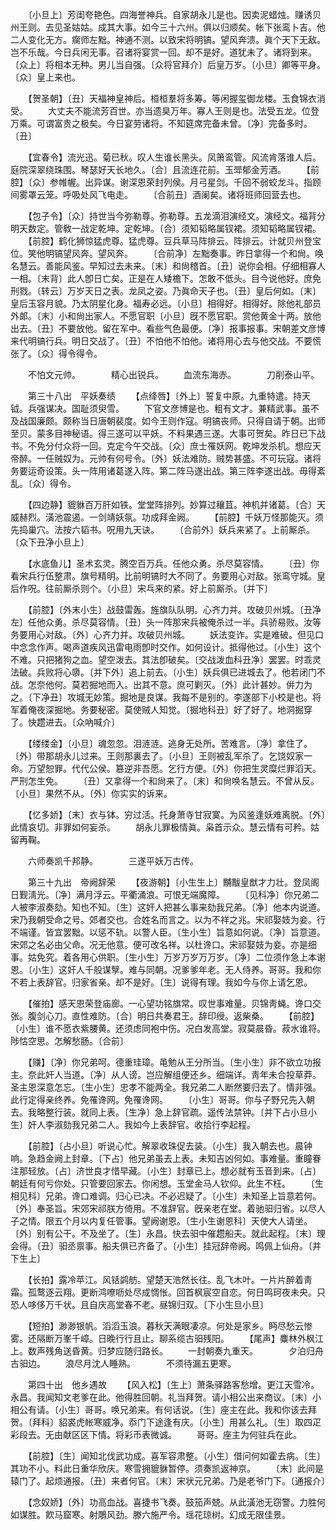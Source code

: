 <!-- { "loadSidebar": true } -->
　　〔小旦上〕芳闺夸艳色。四海誉神兵。自家胡永儿是也。因卖泥蜡烛。赚诱贝州王则。去见圣姑姑。成其大事。如今三十六州。俱以归顺矣。帐下张鸾卜吉。他二人变化无方。瘸师左黜。神通不测。以致宋将明镐。望风奔溃。眞个天下无敌。岂不乐哉。今日兵闲无事。召诸将宴赏一回。却不是好。道犹未了。诸将到来。〔众上〕将相本无种。男儿当自强。〔众将官拜介〕后皇万岁。〔小旦〕卿等平身。〔众〕皇上来也。 

　　【贺圣朝】〔丑〕天福神皇神后。桓桓羣将多筹。等闲握玺御龙楼。玉食锦衣消受。 
　　大丈夫不能流芳百世。亦当遗臭万年。寡人王则是也。法受五龙。位登万乘。可谓富贵之极矣。今日宴劳诸将。不知筵席完备未曾。〔净〕完备多时。〔丑〕 

　　【宜春令】流光迅。菊已秋。叹人生谁长黑头。凤箫鸾管。风流肯落谁人后。庭院深翠绕珠围。琴瑟好天长地久。〔合〕且流连花前。玉斝郁金芳酒。 
　　【前腔】〔众〕参帷幄。出异谋。谢深恩荣封列侯。月弓星剑。千回不弱蛟龙斗。指顾间雾罩云笼。呼吸处风飞电走。 
　　〔合前丑〕酒阑矣。诸将班师回营去也。 

　　【包子令】〔众〕持世当今弥勒尊。弥勒尊。五龙滴泪演经文。演经文。福背分明天数定。管敎一战定乾坤。定乾坤。〔合〕须知韬略属钗裙。须知韬略属钗裙。 
　　【前腔】鹤化狮惊猛虎尊。猛虎尊。豆兵草马阵排云。阵排云。计就贝州登宝位。笑他明镐望风奔。望风奔。 
　　〔合前净〕左黜奏事。昨日拿得一个和尙。唤名慧云。善能风鉴。早知过去未来。〔末〕和尙稽首。〔丑〕说你会相。仔细相寡人一相。〔末背〕此人卽日亡矣。正是在人矮檐下。怎敢不低头。目今说他好。庶免刑戮。〔转云〕万岁天日之表。龙凤之姿。乃眞命天子也。〔丑〕皇后何如。〔末〕皇后玉容月貌。乃太阴星化身。福寿必远。〔小旦〕相得好。相得好。除他礼部员外郞。〔末〕小和尙出家人。不愿官职〔小旦〕旣不愿官职。赏他黄金十两。放他出去。〔丑〕不要放他。留在军中。看些气色最便。〔净〕报事报事。宋朝差文彦博来代明镐行兵。明日交战了。〔丑〕不怕他不怕他。诸将用心去与他交战。不要慌张了。〔众〕得令得令。 

　　不怕文元帅。　　　　精心出锐兵。 
　　血流东海赤。　　　　刀削泰山平。 

　　第三十八出　平妖奏绩 
　　【点绛唇】〔外上〕誓复中原。九重特遣。持天钺。兵强谋决。国耻须臾雪。 
　　下官文彦博是也。粗有文才。兼精武事。虽不及战国廉颇。颇称当日唐朝裴度。如今王则作寇。明镐丧师。只得自请于朝。出师至贝。蒙多目神秘语。得三遂可以平妖。不料果遇三遂。大事可贺矣。昨日已下战书。不免分付众将一回。克定今午交战。〔众〕庶士罹妖网。乾坤发杀机。想应天帝醉。一任贼奴为。元帅有何号令。〔外〕妖法难防。贼势甚盛。不可玩寇。诸将务要运奇设策。头一阵用诸葛遂入阵。第二阵马遂出战。第三阵李遂出战。毋得紊乱。〔众〕得令。 

　　【四边静】貔貅百万肝如铁。堂堂阵排列。妙算过穰苴。神机并诸葛。〔合〕天威赫烈。潢池震遏。一剑靖妖氛。功成拜金阙。 
　　【前腔】千妖万怪那能灭。须先捣巢穴。法按六韬书。呪用九天诀。 
　　〔合前外〕妖兵来紧了。上前厮杀。〔众下丑净小旦上〕 

　　【水底鱼儿】圣术玄灵。腾空百万兵。任他众勇。杀尽莫容情。 
　　〔丑〕你看宋兵行伍整肃。旗号精明。比前明镐时大不同了。务要用心对敌。张鸾守城。皇后作呪。往前厮杀则个。〔小旦〕宋乓来的紧。好上前厮杀。〔并下〕 

　　【前腔】〔外末小生〕战鼓雷轰。旌旗队队明。心齐力并。攻破贝州城。〔丑净左〕任他众勇。杀尽莫容情。〔丑〕头一阵那宋兵被俺杀过一半。兵骄易败。汝等务要用心对敌。〔外〕心齐力并。攻破贝州城。 
　　妖法变诈。实是难破。但见口中念念作声。喝声道疾风迅雷电雨卽时交作。如何设计。抵得他过。〔小生〕这个不难。只把猪狗之血。望空泼去。其法卽破矣。〔交战泼血科丑净〕罢罢。时乖灵法破。兵败将心隳。〔并下外〕追上前去。〔小生〕妖兵俱已进城去了。他若闭门不战。怎奈他何。莫若掘地而入。出其不意。庶可剿灭。〔外〕此计甚妙。倂力为之。〔下净丑〕攻城无妙策。掘地是良谋。我每不是别的。李遂部下小校是也。将军着俺夜深掘地。务要秘密。莫使贼人知觉。〔掘地科丑〕好了好了。地洞掘穿了。快趱进去。〔众吶喊介〕 

　　【缕缕金】〔小旦〕魂忽忽。泪涟涟。逃身无处所。苦难言。〔净〕拿住了。〔外〕带那胡永儿过来。王则那裏去了。〔小旦〕王则被乱军杀了。乞饶奴家一命。万望恕罪。代代公侯。簒逆非吾愿。乞行方便。〔外〕你把生灵糜烂罪滔天。严刑怎生免。 
　　〔丑〕又拿得一个和尙来了。〔末〕和尙唤名慧云。不曾从反。〔小旦〕果然不从。〔外〕你实实的诉来。 

　　【忆多娇】〔末〕衣与钵。穷过活。托身萧寺甘寂寞。为风鉴逢妖难离脱。〔外〕此情哀切。非罪如何妄杀。 
　　胡永儿罪极情眞。枭首示众。慧云情有可矜。姑留再鞠。 

　　六师奏凯千邦静。　　　　三遂平妖万古传。 

　　第三十九出　帝阙辞荣 
　　【夜游朝】〔小生生上〕黼黻皇猷才力壮。登凤阁日觐淸光。〔净〕满月浮云。平衢涌浪。可恨无端魔障。 
　　〔见科净〕你兄弟二人被李淑奏劾。知也不知。〔生〕这奸人把甚么事来劾我兄弟。〔净〕他本内说道。宋乃我朝受命之号。郊者交也。合姓名而言之。以为不祥之兆。宋祁娶妓为妾。行不端谨。皆宜罢黜。以惩不轨。以警人臣。〔生小生〕旨意如何说。〔净〕旨意道。宋郊之名必由父命。况无他意。便可改名祥。以杜谗口。宋祁娶妓为妾。亦是细事。姑免究。着各用心供职。〔生小生〕万岁万岁万万岁。〔净〕二位须作急上本谢恩。〔小生〕这奸人千般谋孼。难与同朝。况爹爹年老。无人侍养。哥哥。我和你不若上表辞官。归家省亲。却不是好。〔生〕说得有理。我如今与你上请乞恩。 

　　【催拍】感天恩荣登庙廊。一心望功铭旗常。叹世事难量。贝锦靑蝇。谗口交张。腹剑心刀。直性难防。〔合〕明日共奏君王。辞印绶。返柴桑。 
　　【前腔】〔小生〕谁不愿衣紫腰黄。还须虑同袍中伤。况白发高堂。寂莫晨昏。菽水谁将。陟怙空思。怎解愁肠。〔合前〕 

　　【赚】〔净〕你兄弟呵。德重珪璋。黾勉从王分所当。〔生小生〕非不欲立功报主。奈此奸人当道。〔净〕从人谤。岂应解组便还乡。细端详。靑年未合投草莽。圣主恩深意怎忘。〔生小生〕忠孝不能两全。我兄弟二人断然要归去了。情非强。此行定得亲终养。免罹谗网。免罹谗网。 
　　〔小生〕哥哥。你与子野兄先入朝去。我略整行装。就同上表。〔生净〕急上辞官疏。遥传法禁钟。〔并下占小旦小生〕奸人李淑劾我兄弟二人。我如今上表辞官。收拾行李起程。 

　　【前腔】〔占小旦〕听说心忙。解翠收珠促去装。〔小生〕我入朝去也。晨钟响。急趋金阙上封章。〔下占〕他兄弟虽去上表。未知吉凶何如。事难量。重瞳眷注那轻放。〔占〕济世良才惜早藏。〔小生〕封章已上。想必就有玉音到来。〔占〕朝廷有何亏你处。只管要回家去。你闲想。玉堂金马人钦仰。此生不枉。 
　　〔生相见科〕兄弟。谗口难调。归心已决。不必迟疑了。〔小生〕未知圣上旨意若何。〔外〕奉圣旨。宋郊宋祁朕方倚用。不准辞官。旣亲老在堂。着驰驲归省。以尽人子之情。限五个月以内复任管事。望阙谢恩。〔生小生谢恩科〕天使大人请坐。〔外〕别有公干。不及坐了。〔生〕永昌。快去驲中催趱船夫。就此起程。〔末〕理会得。〔丑〕驲丞禀事。船夫俱已齐备了。〔小生〕挂冠辞帝阙。鸣佩上仙舟。〔并下生上〕 

　　【长拍】露冷苹江。风铦鹢舫。望楚天浩然长往。乱飞木叶。一片片醉着靑霜。孤鹜逐云翔。更断鸿嘹呖处尽成惆怅。回首枫宸空自恋。何日鸣珂夜未央。只恐人哆侈万千状。且自庆高堂春不老。昼锦归双。〔下小生旦小旦〕 

　　【短拍】渺渺银帆。滔滔玉浪。暮秋天满眼凄凉。何处是家乡。眄尽愁云惨雾。还隔断万峯千嶂。日晚行行且止。聊系缆古驲残阳。 
　　【尾声】麋林外枫江上。数声残角送昏黄。归梦应随归路长。 
　　一封朝奏九重天。　　　　夕泊归舟古驲边。 
　　浪尽月沈人睡熟。　　　　不须待漏五更寒。 

　　第四十出　他乡遇故 
　　【风入松】〔生上〕萧条驿路客愁增。更江天雪冷。永昌。我闻知文老爹在此。他得胜回朝。礼当拜贺。请小相公出来商议。〔末〕小相公有请。〔小生〕哥哥。唤兄弟来。有何话说。〔生〕座主在此。我和你该去拜贺。〔拜科〕貂裘虎帐寒威净。忝门下途逢有庆。〔小生〕用甚么礼。〔生〕取四疋彩段去。无由献区区下情。将彩币表微诚。 
　　哥哥。座主为何驻兵在此。 

　　【前腔】〔生〕闻知北伐武功成。喜军容肃整。〔小生〕借问何如霍去病。〔生〕其功不小。料此日重华欣庆。寒雪拥貔貅暂停。须奏凯返神京。 
　　〔末〕此间是辕门了。起烦通报。〔丑〕来者何官。〔末〕宋状元兄弟。乃是老爷门下。〔通报介〕 

　　【念奴娇】〔外〕功高血战。喜捷书飞奏。鼓笳声兢。从此潢池无窃警。力胜何如谋胜。飮马窟寒。射鵰风劲。滕六施严令。瑶花琼树。幻成无限佳景。 
